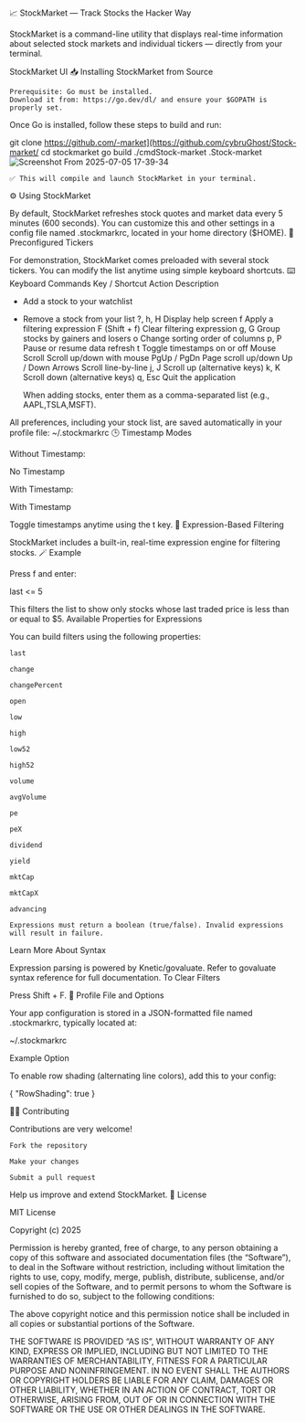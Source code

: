 📈 StockMarket — Track Stocks the Hacker Way

StockMarket is a command-line utility that displays real-time information about selected stock markets and individual tickers — directly from your terminal.

StockMarket UI
📥 Installing StockMarket from Source

    Prerequisite: Go must be installed.
    Download it from: https://go.dev/dl/ and ensure your $GOPATH is properly set.

Once Go is installed, follow these steps to build and run:

git clone https://github.com/-market](https://github.com/cybruGhost/Stock-market/
cd stockmarket
go build ./cmdStock-market
.Stock-market
![Screenshot From 2025-07-05 17-39-34](https://github.com/user-attachments/assets/469b8ab3-8983-4f76-91b0-cc83f2fc63eb)

    ✅ This will compile and launch StockMarket in your terminal.


⚙️ Using StockMarket

By default, StockMarket refreshes stock quotes and market data every 5 minutes (600 seconds).
You can customize this and other settings in a config file named .stockmarkrc, located in your home directory ($HOME).
🧪 Preconfigured Tickers

For demonstration, StockMarket comes preloaded with several stock tickers. You can modify the list anytime using simple keyboard shortcuts.
⌨️ Keyboard Commands
Key / Shortcut	Action Description
+	Add a stock to your watchlist
-	Remove a stock from your list
?, h, H	Display help screen
f	Apply a filtering expression
F (Shift + f)	Clear filtering expression
g, G	Group stocks by gainers and losers
o	Change sorting order of columns
p, P	Pause or resume data refresh
t	Toggle timestamps on or off
Mouse Scroll	Scroll up/down with mouse
PgUp / PgDn	Page scroll up/down
Up / Down Arrows	Scroll line-by-line
j, J	Scroll up (alternative keys)
k, K	Scroll down (alternative keys)
q, Esc	Quit the application

    When adding stocks, enter them as a comma-separated list (e.g., AAPL,TSLA,MSFT).

All preferences, including your stock list, are saved automatically in your profile file:
~/.stockmarkrc
🕒 Timestamp Modes

Without Timestamp:

No Timestamp

With Timestamp:

With Timestamp

Toggle timestamps anytime using the t key.
🧠 Expression-Based Filtering

StockMarket includes a built-in, real-time expression engine for filtering stocks.
🪄 Example

Press f and enter:

last <= 5

This filters the list to show only stocks whose last traded price is less than or equal to $5.
Available Properties for Expressions

You can build filters using the following properties:

    last

    change

    changePercent

    open

    low

    high

    low52

    high52

    volume

    avgVolume

    pe

    peX

    dividend

    yield

    mktCap

    mktCapX

    advancing

    Expressions must return a boolean (true/false). Invalid expressions will result in failure.

Learn More About Syntax

Expression parsing is powered by Knetic/govaluate.
Refer to govaluate syntax reference for full documentation.
To Clear Filters

Press Shift + F.
📁 Profile File and Options

Your app configuration is stored in a JSON-formatted file named .stockmarkrc, typically located at:

~/.stockmarkrc

Example Option

To enable row shading (alternating line colors), add this to your config:

{
  "RowShading": true
}

🧑‍💻 Contributing

Contributions are very welcome!

    Fork the repository

    Make your changes

    Submit a pull request

Help us improve and extend StockMarket.
🪪 License

MIT License

Copyright (c) 2025

Permission is hereby granted, free of charge, to any person obtaining a copy
of this software and associated documentation files (the “Software”), to deal
in the Software without restriction, including without limitation the rights
to use, copy, modify, merge, publish, distribute, sublicense, and/or sell
copies of the Software, and to permit persons to whom the Software is
furnished to do so, subject to the following conditions:

The above copyright notice and this permission notice shall
be included in all copies or substantial portions of the Software.

THE SOFTWARE IS PROVIDED “AS IS”, WITHOUT WARRANTY OF ANY KIND,
EXPRESS OR IMPLIED, INCLUDING BUT NOT LIMITED TO THE WARRANTIES
OF MERCHANTABILITY, FITNESS FOR A PARTICULAR PURPOSE AND NONINFRINGEMENT.
IN NO EVENT SHALL THE AUTHORS OR COPYRIGHT HOLDERS BE LIABLE FOR ANY CLAIM,
DAMAGES OR OTHER LIABILITY, WHETHER IN AN ACTION OF CONTRACT, TORT
OR OTHERWISE, ARISING FROM, OUT OF OR IN CONNECTION WITH THE SOFTWARE
OR THE USE OR OTHER DEALINGS IN THE SOFTWARE.


